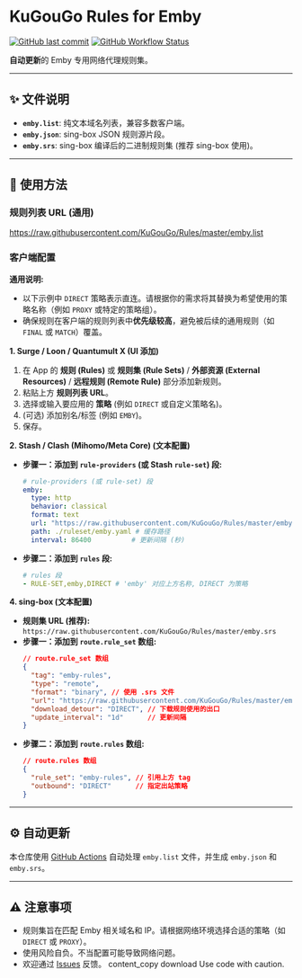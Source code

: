 # KuGouGo Rules for Emby

[![GitHub last commit](https://img.shields.io/github/last-commit/KuGouGo/Rules?label=Last%20Updated)](https://github.com/KuGouGo/Rules/commits/main)
[![GitHub Workflow Status](https://img.shields.io/github/actions/workflow/status/KuGouGo/Rules/update-rules.yml?branch=main&label=Auto%20Update)](https://github.com/KuGouGo/Rules/actions/workflows/update-rules.yml)

**自动更新**的 Emby 专用网络代理规则集。

---

## ✨ 文件说明

*   **`emby.list`**: 纯文本域名列表，兼容多数客户端。
*   **`emby.json`**: sing-box JSON 规则源片段。
*   **`emby.srs`**: sing-box 编译后的二进制规则集 (推荐 sing-box 使用)。

---

## 🚀 使用方法

### 规则列表 URL (通用)

https://raw.githubusercontent.com/KuGouGo/Rules/master/emby.list

### 客户端配置

**通用说明:**
*   以下示例中 `DIRECT` 策略表示直连。请根据你的需求将其替换为希望使用的策略名称（例如 `PROXY` 或特定的策略组）。
*   确保规则在客户端的规则列表中**优先级较高**，避免被后续的通用规则（如 `FINAL` 或 `MATCH`）覆盖。

**1. Surge / Loon / Quantumult X (UI 添加)**

1.  在 App 的 **规则 (Rules)** 或 **规则集 (Rule Sets)** / **外部资源 (External Resources)** / **远程规则 (Remote Rule)** 部分添加新规则。
2.  粘贴上方 **规则列表 URL**。
3.  选择或输入要应用的 **策略** (例如 `DIRECT` 或自定义策略名)。
4.  (可选) 添加别名/标签 (例如 `EMBY`)。
5.  保存。

**2. Stash / Clash (Mihomo/Meta Core) (文本配置)**

*   **步骤一：添加到 `rule-providers` (或 Stash `rule-set`) 段:**
    ```yaml
    # rule-providers (或 rule-set) 段
    emby:
      type: http
      behavior: classical
      format: text
      url: "https://raw.githubusercontent.com/KuGouGo/Rules/master/emby.list"
      path: ./ruleset/emby.yaml # 缓存路径
      interval: 86400          # 更新间隔 (秒)
    ```
*   **步骤二：添加到 `rules` 段:**
    ```yaml
    # rules 段
    - RULE-SET,emby,DIRECT # 'emby' 对应上方名称, DIRECT 为策略
    ```

**4. sing-box (文本配置)**

*   **规则集 URL (推荐):** `https://raw.githubusercontent.com/KuGouGo/Rules/master/emby.srs`
*   **步骤一：添加到 `route.rule_set` 数组:**
    ```json
    // route.rule_set 数组
    {
      "tag": "emby-rules",
      "type": "remote",
      "format": "binary", // 使用 .srs 文件
      "url": "https://raw.githubusercontent.com/KuGouGo/Rules/master/emby.srs",
      "download_detour": "DIRECT", // 下载规则使用的出口
      "update_interval": "1d"      // 更新间隔
    }
    ```
*   **步骤二：添加到 `route.rules` 数组:**
    ```json
    // route.rules 数组
    {
      "rule_set": "emby-rules", // 引用上方 tag
      "outbound": "DIRECT"      // 指定出站策略
    }
    ```

---

## ⚙️ 自动更新

本仓库使用 [GitHub Actions](https://github.com/KuGouGo/Rules/actions) 自动处理 `emby.list` 文件，并生成 `emby.json` 和 `emby.srs`。

---

## ⚠️ 注意事项

*   规则集旨在匹配 Emby 相关域名和 IP。请根据网络环境选择合适的策略（如 `DIRECT` 或 `PROXY`）。
*   使用风险自负。不当配置可能导致网络问题。
*   欢迎通过 [Issues](https://github.com/KuGouGo/Rules/issues) 反馈。
content_copy
download
Use code with caution.
